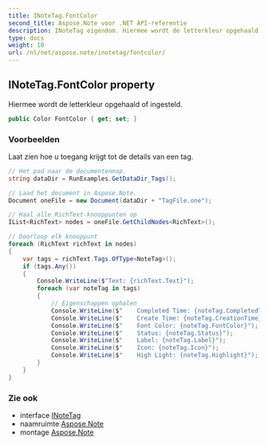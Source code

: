 ```yaml
---
title: INoteTag.FontColor
second_title: Aspose.Note voor .NET API-referentie
description: INoteTag eigendom. Hiermee wordt de letterkleur opgehaald of ingesteld.
type: docs
weight: 10
url: /nl/net/aspose.note/inotetag/fontcolor/
---
```

## INoteTag.FontColor property

Hiermee wordt de letterkleur opgehaald of ingesteld.

```csharp
public Color FontColor { get; set; }
```

### Voorbeelden

Laat zien hoe u toegang krijgt tot de details van een tag.

```csharp
// Het pad naar de documentenmap.
string dataDir = RunExamples.GetDataDir_Tags();

// Laad het document in Aspose.Note.
Document oneFile = new Document(dataDir + "TagFile.one");

// Haal alle RichText-knooppunten op
IList<RichText> nodes = oneFile.GetChildNodes<RichText>();

// Doorloop elk knooppunt
foreach (RichText richText in nodes)
{
    var tags = richText.Tags.OfType<NoteTag>();
    if (tags.Any())
    {
        Console.WriteLine($"Text: {richText.Text}");
        foreach (var noteTag in tags)
        {
            // Eigenschappen ophalen
            Console.WriteLine($"    Completed Time: {noteTag.CompletedTime}");
            Console.WriteLine($"    Create Time: {noteTag.CreationTime}");
            Console.WriteLine($"    Font Color: {noteTag.FontColor}");
            Console.WriteLine($"    Status: {noteTag.Status}");
            Console.WriteLine($"    Label: {noteTag.Label}");
            Console.WriteLine($"    Icon: {noteTag.Icon}");
            Console.WriteLine($"    High Light: {noteTag.Highlight}");
        }
    }
}
```

### Zie ook

* interface [INoteTag](../)
* naamruimte [Aspose.Note](../../inotetag/)
* montage [Aspose.Note](../../../)


